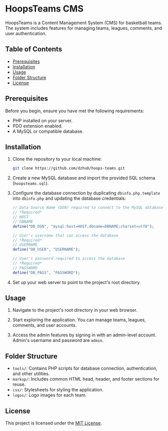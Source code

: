 # HoopsTeams CMS

HoopsTeams is a Content Management System (CMS) for basketball teams. The system includes features for managing teams, leagues, comments, and user authentication.

## Table of Contents

- [Prerequisites](#prerequisites)
- [Installation](#installation)
- [Usage](#usage)
- [Folder Structure](#folder-structure)
- [License](#license)

## Prerequisites

Before you begin, ensure you have met the following requirements:

- PHP installed on your server.
- PDO extension enabled.
- A MySQL or compatible database.

## Installation

1. Clone the repository to your local machine:

    ```bash
    git clone https://github.com/dzhu0/hoops-teams.git
    ```

2. Create a new MySQL database and import the provided SQL schema (`hoopsteams.sql`).

3. Configure the database connection by duplicating `dbinfo.php.template` into `dbinfo.php` and updating the database credentials:

    ```php
    // Data Source Name (DSN) required to connect to the MySQL database
    // *Required*
    // HOST
    // DBNAME
    define("DB_DSN", "mysql:host=HOST;dbname=DBNAME;charset=utf8");

    // User's username that can access the database
    // *Required*
    // USERNAME
    define("DB_USER", "USERNAME");

    // User's password required to access the database
    // *Required*
    // PASSWORD
    define("DB_PASS", "PASSWORD");
    ```

4. Set up your web server to point to the project's root directory.

## Usage

1. Navigate to the project's root directory in your web browser.

2. Start exploring the application. You can manage teams, leagues, comments, and user accounts.

3. Access the admin features by signing in with an admin-level account. Admin's username and password are `admin`.

## Folder Structure

- `tools/`: Contains PHP scripts for database connection, authentication, and other utilities.
- `markup/`: Includes common HTML head, header, and footer sections for reuse.
- `css/`: Stylesheets for styling the application.
- `logos/`: Logo images for each team.

## License

This project is licensed under the [MIT License](LICENSE.md).
